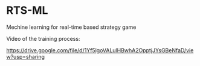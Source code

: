 # RTS-ML
Mechine learning for real-time based strategy game

Video of the training process:

https://drive.google.com/file/d/1Yf5lgoVALulHBwhA2OpptjJYsGBeNfaD/view?usp=sharing
